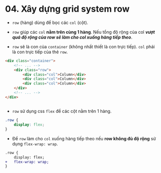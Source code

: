 # 04. Xây dựng grid system row

-   `row` (hàng) dùng để bọc các `col` (cột).

-   `row` giúp các `col` **nằm trên cùng 1 hàng**. Nếu tổng độ rộng của col _**vượt quá độ rộng của row sẽ làm cho col xuống hàng tiếp theo**_.

-   `row` sẽ là con của `container` (không nhất thiết là con trực tiếp). `col` phải là con trực tiếp của thẻ `row`.

```html
<div class="container">
    <!-- ... -->
    <div class="row">
        <div class="col">Column</div>
        <div class="col">Column</div>
        <div class="col">Column</div>
    </div>
    <!-- ... -->
</div>
```

##

-   `row` sử dụng css `flex` để các cột nằm trên 1 hàng.

```css
.row {
    display: flex;
}
```

-   Để `row` làm cho `col` xuống hàng tiếp theo nếu **row không đủ độ rộng** sử dụng `flex-wrap: wrap`.

```diff
.row {
    display: flex;
+   flex-wrap: wrap;
}
```
